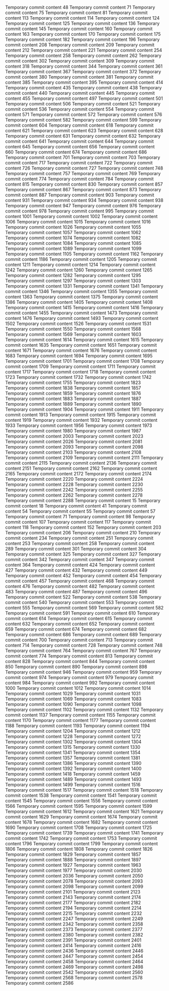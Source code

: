 Temporary commit content 48
Temporary commit content 71
Temporary commit content 75
Temporary commit content 81
Temporary commit content 113
Temporary commit content 114
Temporary commit content 124
Temporary commit content 125
Temporary commit content 136
Temporary commit content 145
Temporary commit content 160
Temporary commit content 163
Temporary commit content 170
Temporary commit content 175
Temporary commit content 182
Temporary commit content 196
Temporary commit content 208
Temporary commit content 209
Temporary commit content 212
Temporary commit content 221
Temporary commit content 254
Temporary commit content 258
Temporary commit content 262
Temporary commit content 302
Temporary commit content 309
Temporary commit content 318
Temporary commit content 344
Temporary commit content 361
Temporary commit content 367
Temporary commit content 372
Temporary commit content 380
Temporary commit content 381
Temporary commit content 385
Temporary commit content 395
Temporary commit content 414
Temporary commit content 435
Temporary commit content 438
Temporary commit content 440
Temporary commit content 445
Temporary commit content 455
Temporary commit content 497
Temporary commit content 501
Temporary commit content 506
Temporary commit content 521
Temporary commit content 536
Temporary commit content 554
Temporary commit content 571
Temporary commit content 572
Temporary commit content 576
Temporary commit content 582
Temporary commit content 599
Temporary commit content 604
Temporary commit content 618
Temporary commit content 621
Temporary commit content 623
Temporary commit content 628
Temporary commit content 631
Temporary commit content 632
Temporary commit content 641
Temporary commit content 644
Temporary commit content 645
Temporary commit content 656
Temporary commit content 660
Temporary commit content 674
Temporary commit content 686
Temporary commit content 701
Temporary commit content 703
Temporary commit content 717
Temporary commit content 722
Temporary commit content 726
Temporary commit content 727
Temporary commit content 748
Temporary commit content 757
Temporary commit content 769
Temporary commit content 774
Temporary commit content 784
Temporary commit content 815
Temporary commit content 830
Temporary commit content 857
Temporary commit content 867
Temporary commit content 873
Temporary commit content 887
Temporary commit content 903
Temporary commit content 931
Temporary commit content 934
Temporary commit content 938
Temporary commit content 947
Temporary commit content 976
Temporary commit content 978
Temporary commit content 995
Temporary commit content 1001
Temporary commit content 1002
Temporary commit content 1006
Temporary commit content 1015
Temporary commit content 1016
Temporary commit content 1026
Temporary commit content 1055
Temporary commit content 1057
Temporary commit content 1062
Temporary commit content 1074
Temporary commit content 1082
Temporary commit content 1084
Temporary commit content 1085
Temporary commit content 1089
Temporary commit content 1099
Temporary commit content 1105
Temporary commit content 1162
Temporary commit content 1186
Temporary commit content 1205
Temporary commit content 1211
Temporary commit content 1214
Temporary commit content 1242
Temporary commit content 1260
Temporary commit content 1265
Temporary commit content 1282
Temporary commit content 1295
Temporary commit content 1297
Temporary commit content 1303
Temporary commit content 1331
Temporary commit content 1341
Temporary commit content 1346
Temporary commit content 1355
Temporary commit content 1363
Temporary commit content 1375
Temporary commit content 1386
Temporary commit content 1405
Temporary commit content 1408
Temporary commit content 1415
Temporary commit content 1416
Temporary commit content 1455
Temporary commit content 1473
Temporary commit content 1476
Temporary commit content 1493
Temporary commit content 1502
Temporary commit content 1526
Temporary commit content 1531
Temporary commit content 1550
Temporary commit content 1568
Temporary commit content 1569
Temporary commit content 1603
Temporary commit content 1614
Temporary commit content 1615
Temporary commit content 1635
Temporary commit content 1651
Temporary commit content 1671
Temporary commit content 1676
Temporary commit content 1683
Temporary commit content 1694
Temporary commit content 1695
Temporary commit content 1701
Temporary commit content 1708
Temporary commit content 1709
Temporary commit content 1711
Temporary commit content 1717
Temporary commit content 1718
Temporary commit content 1723
Temporary commit content 1732
Temporary commit content 1742
Temporary commit content 1755
Temporary commit content 1823
Temporary commit content 1838
Temporary commit content 1857
Temporary commit content 1859
Temporary commit content 1876
Temporary commit content 1883
Temporary commit content 1887
Temporary commit content 1889
Temporary commit content 1890
Temporary commit content 1904
Temporary commit content 1911
Temporary commit content 1913
Temporary commit content 1915
Temporary commit content 1919
Temporary commit content 1932
Temporary commit content 1933
Temporary commit content 1956
Temporary commit content 1973
Temporary commit content 1980
Temporary commit content 1987
Temporary commit content 2003
Temporary commit content 2023
Temporary commit content 2026
Temporary commit content 2081
Temporary commit content 2093
Temporary commit content 2098
Temporary commit content 2103
Temporary commit content 2108
Temporary commit content 2109
Temporary commit content 2111
Temporary commit content 2115
Temporary commit content 2136
Temporary commit content 2151
Temporary commit content 2162
Temporary commit content 2165
Temporary commit content 2172
Temporary commit content 2174
Temporary commit content 2220
Temporary commit content 2224
Temporary commit content 2228
Temporary commit content 2230
Temporary commit content 2242
Temporary commit content 2255
Temporary commit content 2262
Temporary commit content 2278
Temporary commit content 2288
Temporary commit content 15
Temporary commit content 18
Temporary commit content 41
Temporary commit content 54
Temporary commit content 55
Temporary commit content 57
Temporary commit content 71
Temporary commit content 98
Temporary commit content 107
Temporary commit content 117
Temporary commit content 118
Temporary commit content 152
Temporary commit content 203
Temporary commit content 206
Temporary commit content 210
Temporary commit content 234
Temporary commit content 251
Temporary commit content 253
Temporary commit content 258
Temporary commit content 289
Temporary commit content 301
Temporary commit content 304
Temporary commit content 325
Temporary commit content 327
Temporary commit content 342
Temporary commit content 347
Temporary commit content 364
Temporary commit content 424
Temporary commit content 427
Temporary commit content 432
Temporary commit content 449
Temporary commit content 452
Temporary commit content 454
Temporary commit content 457
Temporary commit content 468
Temporary commit content 476
Temporary commit content 482
Temporary commit content 483
Temporary commit content 487
Temporary commit content 496
Temporary commit content 522
Temporary commit content 538
Temporary commit content 540
Temporary commit content 553
Temporary commit content 555
Temporary commit content 569
Temporary commit content 582
Temporary commit content 591
Temporary commit content 610
Temporary commit content 614
Temporary commit content 615
Temporary commit content 632
Temporary commit content 652
Temporary commit content 659
Temporary commit content 674
Temporary commit content 682
Temporary commit content 686
Temporary commit content 689
Temporary commit content 700
Temporary commit content 713
Temporary commit content 714
Temporary commit content 728
Temporary commit content 748
Temporary commit content 764
Temporary commit content 767
Temporary commit content 774
Temporary commit content 813
Temporary commit content 828
Temporary commit content 844
Temporary commit content 850
Temporary commit content 890
Temporary commit content 898
Temporary commit content 946
Temporary commit content 959
Temporary commit content 974
Temporary commit content 979
Temporary commit content 984
Temporary commit content 992
Temporary commit content 1000
Temporary commit content 1012
Temporary commit content 1014
Temporary commit content 1029
Temporary commit content 1031
Temporary commit content 1069
Temporary commit content 1083
Temporary commit content 1090
Temporary commit content 1098
Temporary commit content 1102
Temporary commit content 1132
Temporary commit content 1137
Temporary commit content 1155
Temporary commit content 1170
Temporary commit content 1177
Temporary commit content 1188
Temporary commit content 1193
Temporary commit content 1194
Temporary commit content 1204
Temporary commit content 1212
Temporary commit content 1228
Temporary commit content 1272
Temporary commit content 1302
Temporary commit content 1304
Temporary commit content 1315
Temporary commit content 1330
Temporary commit content 1341
Temporary commit content 1354
Temporary commit content 1357
Temporary commit content 1381
Temporary commit content 1386
Temporary commit content 1390
Temporary commit content 1392
Temporary commit content 1400
Temporary commit content 1418
Temporary commit content 1459
Temporary commit content 1489
Temporary commit content 1493
Temporary commit content 1499
Temporary commit content 1516
Temporary commit content 1517
Temporary commit content 1518
Temporary commit content 1538
Temporary commit content 1541
Temporary commit content 1545
Temporary commit content 1556
Temporary commit content 1566
Temporary commit content 1595
Temporary commit content 1599
Temporary commit content 1612
Temporary commit content 1621
Temporary commit content 1629
Temporary commit content 1674
Temporary commit content 1678
Temporary commit content 1682
Temporary commit content 1690
Temporary commit content 1708
Temporary commit content 1725
Temporary commit content 1739
Temporary commit content 1741
Temporary commit content 1742
Temporary commit content 1753
Temporary commit content 1796
Temporary commit content 1799
Temporary commit content 1806
Temporary commit content 1808
Temporary commit content 1826
Temporary commit content 1829
Temporary commit content 1857
Temporary commit content 1888
Temporary commit content 1897
Temporary commit content 1927
Temporary commit content 1963
Temporary commit content 1977
Temporary commit content 2030
Temporary commit content 2036
Temporary commit content 2050
Temporary commit content 2078
Temporary commit content 2093
Temporary commit content 2098
Temporary commit content 2099
Temporary commit content 2101
Temporary commit content 2123
Temporary commit content 2143
Temporary commit content 2174
Temporary commit content 2177
Temporary commit content 2182
Temporary commit content 2194
Temporary commit content 2214
Temporary commit content 2215
Temporary commit content 2232
Temporary commit content 2247
Temporary commit content 2249
Temporary commit content 2342
Temporary commit content 2358
Temporary commit content 2373
Temporary commit content 2377
Temporary commit content 2380
Temporary commit content 2382
Temporary commit content 2391
Temporary commit content 2401
Temporary commit content 2414
Temporary commit content 2416
Temporary commit content 2436
Temporary commit content 2446
Temporary commit content 2447
Temporary commit content 2454
Temporary commit content 2458
Temporary commit content 2464
Temporary commit content 2469
Temporary commit content 2498
Temporary commit content 2542
Temporary commit content 2560
Temporary commit content 2568
Temporary commit content 2578
Temporary commit content 2586
